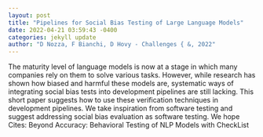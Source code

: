 ```yaml
--- 
layout: post 
title: "Pipelines for Social Bias Testing of Large Language Models" 
date: 2022-04-21 03:59:43 -0400 
categories: jekyll update 
author: "D Nozza, F Bianchi, D Hovy - Challenges { &, 2022" 
--- 
```

The maturity level of language models is now at a stage in which many companies rely on them to solve various tasks. However, while research has shown how biased and harmful these models are, systematic ways of integrating social bias tests into development pipelines are still lacking. This short paper suggests how to use these verification techniques in development pipelines. We take inspiration from software testing and suggest addressing social bias evaluation as software testing. We hope Cites: Beyond Accuracy: Behavioral Testing of NLP Models with CheckList